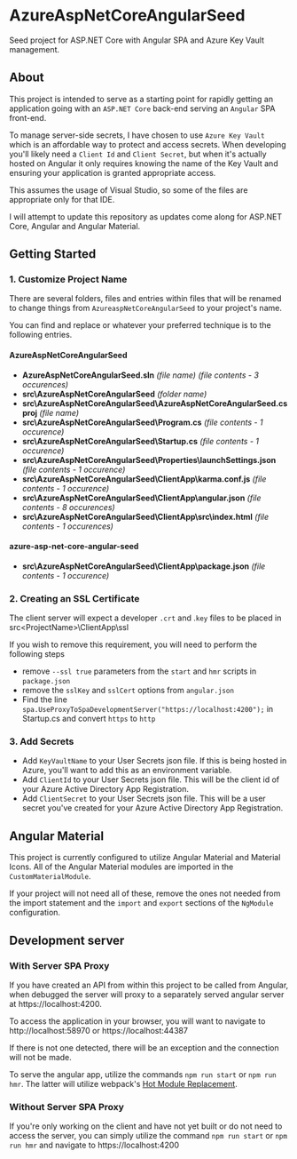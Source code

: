 # AzureAspNetCoreAngularSeed
Seed project for ASP.NET Core with Angular SPA and Azure Key Vault management.

## About
This project is intended to serve as a starting point for rapidly getting an application going with an `ASP.NET Core` back-end serving an `Angular` SPA front-end.

To manage server-side secrets, I have chosen to use `Azure Key Vault` which is an affordable way to protect and access secrets. When developing you'll likely need a `Client Id`
and `Client Secret`, but when it's actually hosted on Angular it only requires knowing the name of the Key Vault and ensuring your application is granted appropriate access.

This assumes the usage of Visual Studio, so some of the files are appropriate only for that IDE.

I will attempt to update this repository as updates come along for ASP.NET Core, Angular and Angular Material.

## Getting Started

### 1. Customize Project Name

There are several folders, files and entries within files that will be renamed to change things from `AzureaspNetCoreAngularSeed` to your project's name.

You can find and replace or whatever your preferred technique is to the following entries.

#### AzureAspNetCoreAngularSeed
  * **AzureAspNetCoreAngularSeed.sln** *(file name)* *(file contents - 3 occurences)*
  * **src\AzureAspNetCoreAngularSeed** *(folder name)*
  * **src\AzureAspNetCoreAngularSeed\AzureAspNetCoreAngularSeed.csproj** *(file name)*
  * **src\AzureAspNetCoreAngularSeed\Program.cs** *(file contents - 1 occurence)*
  * **src\AzureAspNetCoreAngularSeed\Startup.cs** *(file contents - 1 occurence)*
  * **src\AzureAspNetCoreAngularSeed\Properties\launchSettings.json** *(file contents - 1 occurence)*
  * **src\AzureAspNetCoreAngularSeed\ClientApp\karma.conf.js** *(file contents - 1 occurence)*
  * **src\AzureAspNetCoreAngularSeed\ClientApp\angular.json** *(file contents - 8 occurences)*
  * **src\AzureAspNetCoreAngularSeed\ClientApp\src\index.html** *(file contents - 1 occurences)*

#### azure-asp-net-core-angular-seed
  * **src\AzureAspNetCoreAngularSeed\ClientApp\package.json** *(file contents - 1 occurence)*
  
### 2. Creating an SSL Certificate

The client server will expect a developer `.crt` and .`key` files to be placed in src\<ProjectName>\ClientApp\ssl

If you wish to remove this requirement, you will need to perform the following steps
  * remove `--ssl true` parameters from the `start` and `hmr` scripts in `package.json`
  * remove the `sslKey` and `sslCert` options from `angular.json`
  * Find the line `spa.UseProxyToSpaDevelopmentServer("https://localhost:4200");` in Startup.cs and convert `https` to `http`

### 3. Add Secrets
  * Add `KeyVaultName` to your User Secrets json file. If this is being hosted in Azure, you'll want to add this as an environment variable.
  * Add `ClientId` to your User Secrets json file. This will be the client id of your Azure Active Directory App Registration.
  * Add `ClientSecret` to your User Secrets json file. This will be a user secret you've created for your Azure Active Directory App Registration.

## Angular Material

This project is currently configured to utilize Angular Material and Material Icons. All of the Angular Material modules are imported in the `CustomMaterialModule`.

If your project will not need all of these, remove the ones not needed from the import statement and the `import` and `export` sections of the `NgModule` configuration.

## Development server

### With Server SPA Proxy

If you have created an API from within this project to be called from Angular, when debugged the server will proxy to a separately served angular server at https://localhost:4200.

To access the application in your browser, you will want to navigate to http://localhost:58970 or https://localhost:44387

If there is not one detected, there will be an exception and the connection will not be made.

To serve the angular app, utilize the commands `npm run start` or `npm run hmr`. The latter will utilize webpack's [Hot Module Replacement](https://webpack.js.org/concepts/hot-module-replacement/).

### Without Server SPA Proxy

If you're only working on the client and have not yet built or do not need to access the server, you can simply utilize the command `npm run start` or `npm run hmr` and navigate to https://localhost:4200